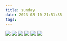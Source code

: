 ```yaml
---
title: sunday
date: 2023-08-10 21:51:35
tags:
---
```


![](/image/JPG_0001)
![](/image/JPG_0002)
![](/image/JPG_0003)
![](/image/JPG_0004)
![](/image/JPG_0005)
![](/image/JPG_0006)
